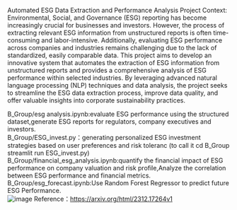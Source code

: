 Automated ESG Data Extraction and Performance Analysis
Project Context:
Environmental, Social, and Governance (ESG) reporting has become increasingly crucial for businesses and investors. However, the process of extracting relevant ESG information from unstructured reports is often time-consuming and labor-intensive. Additionally, evaluating ESG performance across companies and industries remains challenging due to the lack of standardized, easily comparable data.
This project aims to develop an innovative system that automates the extraction of ESG information from unstructured reports and provides a comprehensive analysis of ESG performance within selected industries. By leveraging advanced natural language processing (NLP) techniques and data analysis, the project seeks to streamline the ESG data extraction process, improve data quality, and offer valuable insights into corporate sustainability practices.

B_Group/esg analysis.ipynb:evaluate ESG performance using the structured dataset,generate ESG reports for regulators, company executives and investors.  
B_Group/ESG_invest.py：generating personalized ESG investment strategies based on user preferences and risk toleranc (to call it cd B_Group streamlit run ESG_invest.py)  
B_Group/financial_esg_analysis.ipynb:quantify the financial impact of ESG performance on company valuation and risk profile,Analyze the correlation between ESG performance and financial metrics.  
B_Group/esg_forecast.ipynb:Use Random Forest Regressor to predict future ESG Performance.  
![image](https://github.com/user-attachments/assets/2628417a-7f09-40fc-941f-26e7aec66e80)
Reference：https://arxiv.org/html/2312.17264v1
